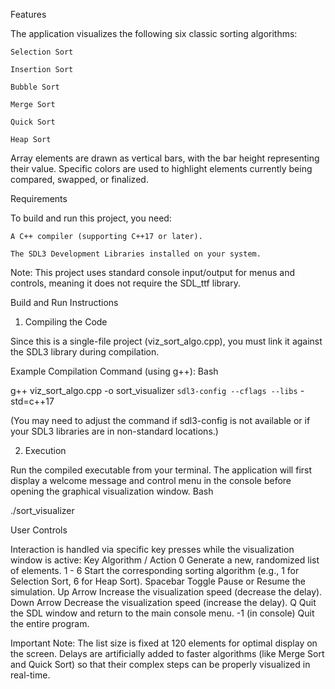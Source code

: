 Features

The application visualizes the following six classic sorting algorithms:

    Selection Sort

    Insertion Sort

    Bubble Sort

    Merge Sort

    Quick Sort

    Heap Sort

Array elements are drawn as vertical bars, with the bar height representing their value. Specific colors are used to highlight elements currently being compared, swapped, or finalized.

Requirements

To build and run this project, you need:

    A C++ compiler (supporting C++17 or later).

    The SDL3 Development Libraries installed on your system.

Note: This project uses standard console input/output for menus and controls, meaning it does not require the SDL_ttf library.

Build and Run Instructions

1. Compiling the Code

Since this is a single-file project (viz_sort_algo.cpp), you must link it against the SDL3 library during compilation.

Example Compilation Command (using g++):
Bash

g++ viz_sort_algo.cpp -o sort_visualizer `sdl3-config --cflags --libs` -std=c++17

(You may need to adjust the command if sdl3-config is not available or if your SDL3 libraries are in non-standard locations.)

2. Execution

Run the compiled executable from your terminal. The application will first display a welcome message and control menu in the console before opening the graphical visualization window.
Bash

./sort_visualizer

User Controls

Interaction is handled via specific key presses while the visualization window is active:
Key	Algorithm / Action
0	Generate a new, randomized list of elements.
1 - 6	Start the corresponding sorting algorithm (e.g., 1 for Selection Sort, 6 for Heap Sort).
Spacebar	Toggle Pause or Resume the simulation.
Up Arrow	Increase the visualization speed (decrease the delay).
Down Arrow	Decrease the visualization speed (increase the delay).
Q	Quit the SDL window and return to the main console menu.
-1 (in console)	Quit the entire program.

Important Note: The list size is fixed at 120 elements for optimal display on the screen. Delays are artificially added to faster algorithms (like Merge Sort and Quick Sort) so that their complex steps can be properly visualized in real-time.
